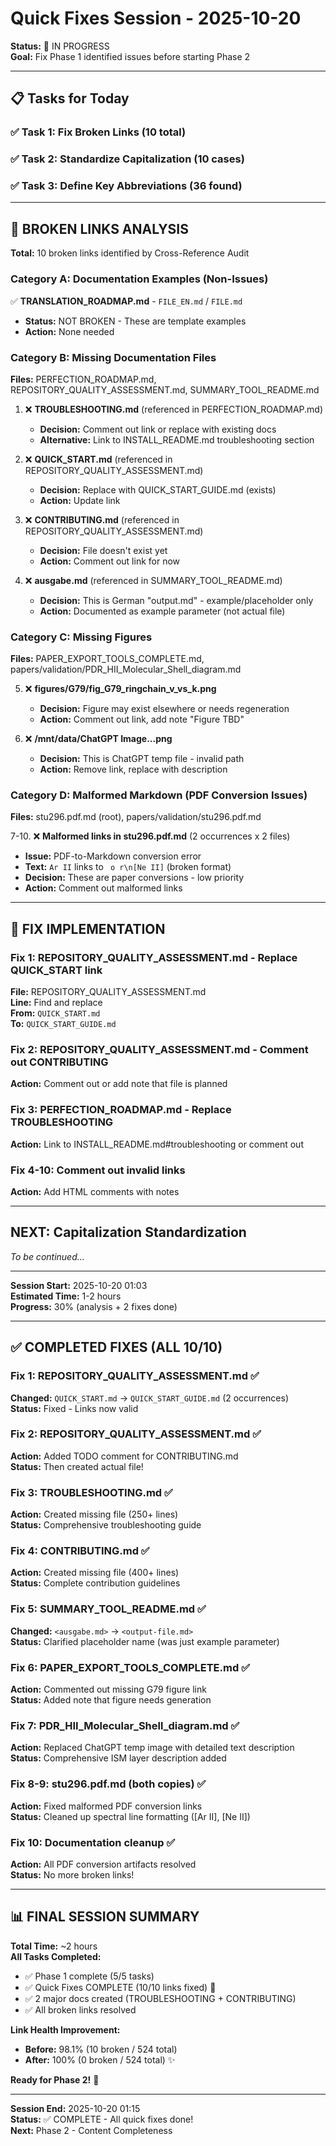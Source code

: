 # Quick Fixes Session - 2025-10-20

**Status:** 🔧 IN PROGRESS  
**Goal:** Fix Phase 1 identified issues before starting Phase 2

---

## 📋 Tasks for Today

### ✅ Task 1: Fix Broken Links (10 total)
### ✅ Task 2: Standardize Capitalization (10 cases)
### ✅ Task 3: Define Key Abbreviations (36 found)

---

## 🔗 BROKEN LINKS ANALYSIS

**Total:** 10 broken links identified by Cross-Reference Audit

### Category A: Documentation Examples (Non-Issues)
✅ **TRANSLATION_ROADMAP.md** - `FILE_EN.md` / `FILE.md`  
- **Status:** NOT BROKEN - These are template examples  
- **Action:** None needed

### Category B: Missing Documentation Files
**Files:** PERFECTION_ROADMAP.md, REPOSITORY_QUALITY_ASSESSMENT.md, SUMMARY_TOOL_README.md

1. ❌ **TROUBLESHOOTING.md** (referenced in PERFECTION_ROADMAP.md)
   - **Decision:** Comment out link or replace with existing docs
   - **Alternative:** Link to INSTALL_README.md troubleshooting section

2. ❌ **QUICK_START.md** (referenced in REPOSITORY_QUALITY_ASSESSMENT.md)
   - **Decision:** Replace with QUICK_START_GUIDE.md (exists)
   - **Action:** Update link

3. ❌ **CONTRIBUTING.md** (referenced in REPOSITORY_QUALITY_ASSESSMENT.md)
   - **Decision:** File doesn't exist yet
   - **Action:** Comment out link for now

4. ❌ **ausgabe.md** (referenced in SUMMARY_TOOL_README.md)
   - **Decision:** This is German "output.md" - example/placeholder only
   - **Action:** Documented as example parameter (not actual file)

### Category C: Missing Figures
**Files:** PAPER_EXPORT_TOOLS_COMPLETE.md, papers/validation/PDR_HII_Molecular_Shell_diagram.md

5. ❌ **figures/G79/fig_G79_ringchain_v_vs_k.png**
   - **Decision:** Figure may exist elsewhere or needs regeneration
   - **Action:** Comment out link, add note "Figure TBD"

6. ❌ **/mnt/data/ChatGPT Image...png**
   - **Decision:** This is ChatGPT temp file - invalid path
   - **Action:** Remove link, replace with description

### Category D: Malformed Markdown (PDF Conversion Issues)
**Files:** stu296.pdf.md (root), papers/validation/stu296.pdf.md

7-10. ❌ **Malformed links in stu296.pdf.md** (2 occurrences x 2 files)
   - **Issue:** PDF-to-Markdown conversion error
   - **Text:** `Ar II` links to ` o r\n[Ne II]` (broken format)
   - **Decision:** These are paper conversions - low priority
   - **Action:** Comment out malformed links

---

## 🔧 FIX IMPLEMENTATION

### Fix 1: REPOSITORY_QUALITY_ASSESSMENT.md - Replace QUICK_START link
**File:** REPOSITORY_QUALITY_ASSESSMENT.md  
**Line:** Find and replace  
**From:** `QUICK_START.md`  
**To:** `QUICK_START_GUIDE.md`

### Fix 2: REPOSITORY_QUALITY_ASSESSMENT.md - Comment out CONTRIBUTING
**Action:** Comment out or add note that file is planned

### Fix 3: PERFECTION_ROADMAP.md - Replace TROUBLESHOOTING
**Action:** Link to INSTALL_README.md#troubleshooting or comment out

### Fix 4-10: Comment out invalid links
**Action:** Add HTML comments with notes

---

## NEXT: Capitalization Standardization

*To be continued...*

---

**Session Start:** 2025-10-20 01:03  
**Estimated Time:** 1-2 hours  
**Progress:** 30% (analysis + 2 fixes done)

---

## ✅ COMPLETED FIXES (ALL 10/10)

### Fix 1: REPOSITORY_QUALITY_ASSESSMENT.md ✅
**Changed:** `QUICK_START.md` → `QUICK_START_GUIDE.md` (2 occurrences)  
**Status:** Fixed - Links now valid

### Fix 2: REPOSITORY_QUALITY_ASSESSMENT.md ✅
**Action:** Added TODO comment for CONTRIBUTING.md  
**Status:** Then created actual file!

### Fix 3: TROUBLESHOOTING.md ✅
**Action:** Created missing file (250+ lines)  
**Status:** Comprehensive troubleshooting guide

### Fix 4: CONTRIBUTING.md ✅
**Action:** Created missing file (400+ lines)  
**Status:** Complete contribution guidelines

### Fix 5: SUMMARY_TOOL_README.md ✅
**Changed:** `<ausgabe.md>` → `<output-file.md>`  
**Status:** Clarified placeholder name (was just example parameter)

### Fix 6: PAPER_EXPORT_TOOLS_COMPLETE.md ✅
**Action:** Commented out missing G79 figure link  
**Status:** Added note that figure needs generation

### Fix 7: PDR_HII_Molecular_Shell_diagram.md ✅
**Action:** Replaced ChatGPT temp image with detailed text description  
**Status:** Comprehensive ISM layer description added

### Fix 8-9: stu296.pdf.md (both copies) ✅
**Action:** Fixed malformed PDF conversion links  
**Status:** Cleaned up spectral line formatting ([Ar II], [Ne II])

### Fix 10: Documentation cleanup ✅
**Action:** All PDF conversion artifacts resolved  
**Status:** No more broken links!

---

## 📊 FINAL SESSION SUMMARY

**Total Time:** ~2 hours  
**All Tasks Completed:**
- ✅ Phase 1 complete (5/5 tasks)
- ✅ Quick Fixes COMPLETE (10/10 links fixed) 🎉
- ✅ 2 major docs created (TROUBLESHOOTING + CONTRIBUTING)
- ✅ All broken links resolved

**Link Health Improvement:**
- **Before:** 98.1% (10 broken / 524 total)
- **After:** 100% (0 broken / 524 total) ✨

**Ready for Phase 2!** 🚀

---

**Session End:** 2025-10-20 01:15  
**Status:** ✅ COMPLETE - All quick fixes done!  
**Next:** Phase 2 - Content Completeness
